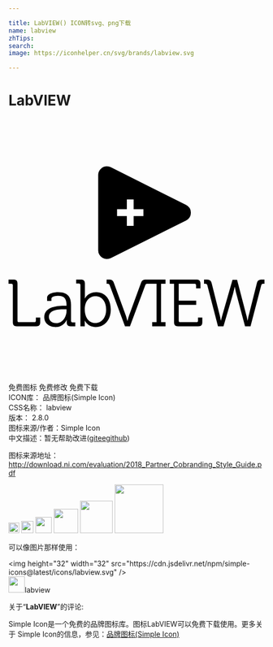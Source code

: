 ```yaml
---

title: LabVIEW() ICON转svg、png下载
name: labview
zhTips: 
search: 
image: https://iconhelper.cn/svg/brands/labview.svg

---
```


# LabVIEW  <small style="font-size: 60%;font-weight: 100"></small>

<div id="svg" class="svg-wrap">
<svg role="img" xmlns="http://www.w3.org/2000/svg" viewBox="0 0 24 24"><title>LabVIEW icon</title><path d="M9.176 4.469a.817.817 0 00-.768.816v7.055a.816.816 0 001.182.73l7.058-3.527a.818.818 0 000-1.463L9.59 4.553a.808.808 0 00-.414-.084zm1.918 3.107h.638v.916h.916v.639h-.916v.918h-.638V9.13h-.918v-.639h.918v-.916zm-4.752 7.51v.367h.262c.086 0 .136.05.136.137v3.869h.41v-.273a2.6 2.6 0 00-.011-.256h.011s.281.603 1.028.603c.82 0 1.41-.646 1.41-1.635 0-.97-.522-1.642-1.361-1.642-.802 0-1.065.598-1.065.598H7.15s.012-.113.012-.256v-1.131c0-.267-.112-.381-.379-.381h-.441zm2.855 0v.387h.063c.118 0 .18.018.224.136l1.436 3.85h.467l1.437-3.85c.044-.118.105-.136.223-.136h.834v3.601h-.41v.385h1.25v-.385h-.418v-3.601h.418v-.387h-1.805c-.31 0-.404.056-.516.361l-1.076 2.942c-.08.223-.168.566-.168.566h-.011s-.088-.343-.168-.566L9.9 15.447c-.105-.298-.199-.361-.51-.361h-.193zm5.922 0v.387h.404v3.607c0 .268.112.379.38.379h1.89c.268 0 .379-.111.379-.379v-.435h-.404v.29c0 .094-.05.14-.137.14h-1.535c-.087 0-.137-.046-.137-.14v-1.484h1.64v-.387h-1.64v-1.591h1.492c.087 0 .137.043.137.136v.293h.41v-.435c0-.268-.112-.381-.379-.381h-2.5zM0 15.088v.385h.268c.086 0 .136.043.136.136v3.471c0 .268.112.379.38.379h1.81c.267 0 .379-.111.379-.379v-.435h-.41v.29c0 .094-.05.137-.137.137H.976c-.086 0-.136-.043-.136-.136v-3.47c0-.267-.112-.378-.38-.378H0zm18.334 0v.385h.076c.118 0 .197.018.229.136l1.002 3.85h.515l.897-3.047c.08-.28.156-.64.156-.64h.012s.067.366.142.646l.815 3.041h.515l1.008-3.85c.031-.118.106-.136.23-.136H24v-.385h-.193c-.311 0-.453.055-.528.36l-.76 3.015c-.055.224-.1.467-.1.467h-.01s-.039-.243-.1-.467l-.877-3.358h-.43l-.963 3.358c-.062.224-.12.467-.12.467h-.01s-.039-.243-.095-.467l-.757-3.016c-.075-.304-.219-.36-.53-.36h-.193zM4.637 16.256c-.274 0-1.02.094-1.02.53v.298h.404v-.2c0-.23.454-.273.61-.273.572 0 .808.23.808.883v.037h-.173c-.542 0-1.916.038-1.916 1.076 0 .622.54.926 1.062.926.784 0 1.046-.678 1.04-.678h.01s-.005.094-.005.23c0 .256.106.374.373.374h.43v-.367h-.262c-.087 0-.137-.044-.137-.137v-1.498c0-.672-.236-1.201-1.224-1.201zm3.527.387c.578 0 .988.49.988 1.255 0 .796-.452 1.262-1.006 1.262-.671 0-.996-.628-.996-1.256 0-.889.492-1.261 1.014-1.261zm-2.906 1.224h.181v.143c0 .54-.362 1.162-.959 1.162-.466 0-.695-.298-.695-.59 0-.703.982-.715 1.473-.715Z"/></svg>
</div>
<detail full-name='labview'></detail>

<div class="detail-page">
<p>
<span><span class="badge-success badge">免费图标</span> <span class="badge-success badge">免费修改</span>  <span class="badge-success badge">免费下载</span> </span>
<br/>
<span>
ICON库：
<span class="badge-secondary badge">品牌图标(Simple Icon)</span> 
</span>
<br/>
<span>
CSS名称：
<span class="badge-secondary badge">labview</span> 
</span>

<br/>
<span>
版本：
<span class="badge-secondary badge">2.8.0</span> 
</span>
<br/>
<span>图标来源/作者：<span class="badge-light badge">Simple Icon</span></span> 
<br/>
<span class="zh-detail">中文描述：暂无<span class="help-link"><span>帮助改进</span>(<a href="https://gitee.com/liuwave/icon-helper/edit/master/json/brands/labview.json" target="_blank" rel="noopener noreferrer">gitee</a><a href="https://github.com/liuwave/icon-helper/edit/master/json/brands/labview.json" target="_blank" rel="noopener noreferrer">github</a></span>)</span><br/>
</p>
</div><div class="description description alert alert-light"><p>图标来源地址：<a href="http://download.ni.com/evaluation/2018_Partner_Cobranding_Style_Guide.pdf" target="_blank" rel="noopener noreferrer">http://download.ni.com/evaluation/2018_Partner_Cobranding_Style_Guide.pdf</a></p></div>
<div class="alert alert-dark">
<img height="21" width="21" src="https://cdn.jsdelivr.net/npm/simple-icons@latest/icons/labview.svg" />
<img height="24" width="24" src="https://cdn.jsdelivr.net/npm/simple-icons@latest/icons/labview.svg" />
<img height="32" width="32" src="https://cdn.jsdelivr.net/npm/simple-icons@latest/icons/labview.svg" />
<img height="48" width="48" src="https://cdn.jsdelivr.net/npm/simple-icons@latest/icons/labview.svg" />
<img height="64" width="64" src="https://cdn.jsdelivr.net/npm/simple-icons@latest/icons/labview.svg" />
<img height="96" width="96" src="https://cdn.jsdelivr.net/npm/simple-icons@latest/icons/labview.svg" />

</div>
<div>
  <p>可以像图片那样使用：    
  </p>
  <div class="alert alert-primary" style="font-size: 14px">
    &lt;img height="32" width="32" src="https://cdn.jsdelivr.net/npm/simple-icons@latest/icons/labview.svg" /&gt;
    <copy-btn content='<img height="32" width="32" src="https://cdn.jsdelivr.net/npm/simple-icons@latest/icons/labview.svg" />'></copy-btn>
  </div>
  <div class="alert alert-secondary">
    <img height="32" width="32" src="https://cdn.jsdelivr.net/npm/simple-icons@latest/icons/labview.svg" />labview
    <copy-btn content="labview" btn-title="复制图标名称"></copy-btn>
  </div>
</div>
<div class="icon-detail__container">
<p>关于“<b>LabVIEW</b>”的评论:</p>
</div>
<Vssue title="关于“LabVIEW”的评论" />
<div><p>Simple Icon是一个免费的品牌图标库。图标LabVIEW可以免费下载使用。更多关于  Simple Icon的信息，参见：<a target="_blank" href="https://iconhelper.cn/brands.html">品牌图标(Simple Icon)</a>
</p></div>
